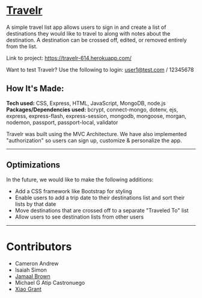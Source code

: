 # [Travelr](https://travelr-614.herokuapp.com/)
A simple travel list app allows users to sign in and create a list of destinations they would like to travel to along with notes about the destination. A destination can be crossed off, edited, or removed entirely from the list.

Link to project: <https://travelr-614.herokuapp.com/>

Want to test Travelr? Use the following to login: user1@test.com / 12345678

## How It's Made:
**Tech used:** CSS, Express, HTML, JavaScript, MongoDB, node.js
**Packages/Dependencies used:** bcrypt, connect-mongo, dotenv, ejs, express, express-flash, express-session, mongodb, mongoose, morgan, nodemon, passport, passport-local, validator

Travelr was built using the MVC Architecture. We have also implemented "authorization" so users can sign up, customize & personalize the app.

---

## Optimizations

In the future, we would like to make the following additions:
- Add a CSS framework like Bootstrap for styling
- Enable users to add a trip date to their destinations list and sort their lists by that date
- Move destinations that are crossed off to a separate "Traveled To" list
- Allow users to see destination lists from other users

---

# Contributors
- Cameron Andrew
- Isaiah Simon
- [Jamaal Brown](https://github.com/Jamaalwbrown)
- Michael G Atip Castronuego
- [Xiao Grant](https://github.com/XiaoLGrant)

